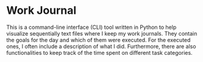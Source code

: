 # Work Journal

This is a command-line interface (CLI) tool written in Python to help visualize sequentially text files where I keep my work journals. They contain the goals for the day and which of them were executed. For the executed ones, I often include a description of what I did. 
Furthermore, there are also functionalities to keep track of the time spent on  different task categories.
